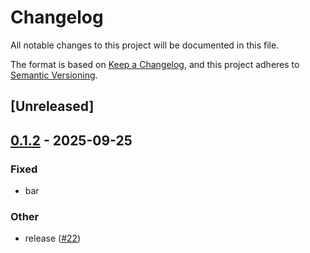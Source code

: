# Changelog

All notable changes to this project will be documented in this file.

The format is based on [Keep a Changelog](https://keepachangelog.com/en/1.0.0/),
and this project adheres to [Semantic Versioning](https://semver.org/spec/v2.0.0.html).

## [Unreleased]

## [0.1.2](https://github.com/drivercraft/rdrive/compare/rdif-pcie-v0.1.1...rdif-pcie-v0.1.2) - 2025-09-25

### Fixed

- bar

### Other

- release ([#22](https://github.com/drivercraft/rdrive/pull/22))
